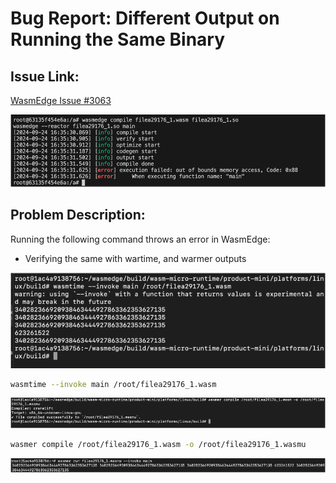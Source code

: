 
   # Bug Report: Different Output on Running the Same Binary

## Issue Link:
[WasmEdge Issue #3063](https://github.com/WasmEdge/WasmEdge/issues/3063)

![WasmEdge Error Output](/images/issue_3063_1.png)


## Problem Description:
Running the following command throws an error in WasmEdge:
-	Verifying the same with wartime, and warmer outputs

![WasmEdge Error Output](/images/issue_3063_2.png)


```bash
wasmtime --invoke main /root/filea29176_1.wasm 
```



![WasmEdge Error Output](/images/issue_3063_3.png)

```bash
wasmer compile /root/filea29176_1.wasm -o /root/filea29176_1.wasmu
```

![WasmEdge Error Output](/images/issue_3063_4.png)


